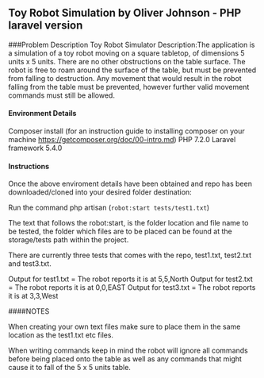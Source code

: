## Toy Robot Simulation by Oliver Johnson - PHP laravel version

###Problem Description 
Toy Robot Simulator
Description:The application is a simulation of a toy robot moving on a square tabletop, of dimensions 5 units x 5 units.
There are no other obstructions on the table surface. The robot is free to roam around the surface of the table, but must be prevented from falling to destruction. 
Any movement that would result in the robot falling from the table must be prevented, however further valid movement commands must still be allowed.

#### Environment Details
Composer install (for an instruction guide to installing composer on your machine https://getcomposer.org/doc/00-intro.md)
PHP 7.2.0
Laravel framework 5.4.0


#### Instructions

Once the above enviroment details have been obtained and repo has been downloaded/cloned into your desired folder destination: 


Run the command php artisan (`robot:start tests/test1.txt`) 

The text that follows the robot:start, is the folder location and file name to be tested, the folder which files are to be placed can be found at the storage/tests path within the project. 

There are currently three tests that comes with the repo, test1.txt, test2.txt and test3.txt. 

Output for test1.txt = The robot reports it is at 5,5,North
Output for test2.txt = The robot reports it is at 0,0,EAST
Output for test3.txt = The robot reports it is at 3,3,West

####NOTES

When creating your own text files make sure to place them in the same location as the test1.txt etc files.

When writing commands keep in mind the robot will ignore all commands before being placed onto the table as well as any commands that might cause it to fall of the 5 x 5 units table. 


